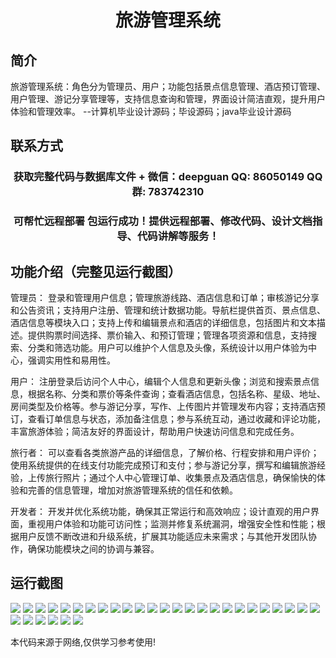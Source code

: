 <p><h1 align="center">旅游管理系统</h1></p>

## 简介
旅游管理系统：角色分为管理员、用户；功能包括景点信息管理、酒店预订管理、用户管理、游记分享管理等，支持信息查询和管理，界面设计简洁直观，提升用户体验和管理效率。    --计算机毕业设计源码；毕设源码；java毕业设计源码


## 联系方式
<p><h3 align="center">获取完整代码与数据库文件 + 微信：deepguan QQ: 86050149 QQ群: 783742310</h3></p>
<p><h3 align="center">可帮忙远程部署 包运行成功！提供远程部署、修改代码、设计文档指导、代码讲解等服务！</h3></p>

## 功能介绍（完整见运行截图）
管理员： 登录和管理用户信息；管理旅游线路、酒店信息和订单；审核游记分享和公告资讯；支持用户注册、管理和统计数据功能。导航栏提供首页、景点信息、酒店信息等模块入口；支持上传和编辑景点和酒店的详细信息，包括图片和文本描述。提供购票时间选择、票价输入、和预订管理；管理各项资源和信息，支持搜索、分类和筛选功能。用户可以维护个人信息及头像，系统设计以用户体验为中心，强调实用性和易用性。

用户： 注册登录后访问个人中心，编辑个人信息和更新头像；浏览和搜索景点信息，根据名称、分类和票价等条件查询；查看酒店信息，包括名称、星级、地址、房间类型及价格等。参与游记分享，写作、上传图片并管理发布内容；支持酒店预订，查看订单信息与状态，添加备注信息；参与系统互动，通过收藏和评论功能，丰富旅游体验；简洁友好的界面设计，帮助用户快速访问信息和完成任务。

旅行者： 可以查看各类旅游产品的详细信息，了解价格、行程安排和用户评价；使用系统提供的在线支付功能完成预订和支付；参与游记分享，撰写和编辑旅游经验，上传旅行照片；通过个人中心管理订单、收集景点及酒店信息，确保愉快的体验和完善的信息管理，增加对旅游管理系统的信任和依赖。

开发者： 开发并优化系统功能，确保其正常运行和高效响应；设计直观的用户界面，重视用户体验和功能可访问性；监测并修复系统漏洞，增强安全性和性能；根据用户反馈不断改进和升级系统，扩展其功能适应未来需求；与其他开发团队协作，确保功能模块之间的协调与兼容。


## 运行截图
![](https://bs-1329754181.cos.ap-shanghai.myqcloud.com/spring/TravelManagementSystem/img/001.jpg)
![](https://bs-1329754181.cos.ap-shanghai.myqcloud.com/spring/TravelManagementSystem/img/002.jpg)
![](https://bs-1329754181.cos.ap-shanghai.myqcloud.com/spring/TravelManagementSystem/img/003.jpg)
![](https://bs-1329754181.cos.ap-shanghai.myqcloud.com/spring/TravelManagementSystem/img/004.jpg)
![](https://bs-1329754181.cos.ap-shanghai.myqcloud.com/spring/TravelManagementSystem/img/005.jpg)
![](https://bs-1329754181.cos.ap-shanghai.myqcloud.com/spring/TravelManagementSystem/img/006.jpg)
![](https://bs-1329754181.cos.ap-shanghai.myqcloud.com/spring/TravelManagementSystem/img/007.jpg)
![](https://bs-1329754181.cos.ap-shanghai.myqcloud.com/spring/TravelManagementSystem/img/008.jpg)
![](https://bs-1329754181.cos.ap-shanghai.myqcloud.com/spring/TravelManagementSystem/img/009.jpg)
![](https://bs-1329754181.cos.ap-shanghai.myqcloud.com/spring/TravelManagementSystem/img/010.jpg)
![](https://bs-1329754181.cos.ap-shanghai.myqcloud.com/spring/TravelManagementSystem/img/011.jpg)
![](https://bs-1329754181.cos.ap-shanghai.myqcloud.com/spring/TravelManagementSystem/img/012.jpg)
![](https://bs-1329754181.cos.ap-shanghai.myqcloud.com/spring/TravelManagementSystem/img/013.jpg)
![](https://bs-1329754181.cos.ap-shanghai.myqcloud.com/spring/TravelManagementSystem/img/014.jpg)
![](https://bs-1329754181.cos.ap-shanghai.myqcloud.com/spring/TravelManagementSystem/img/015.jpg)
![](https://bs-1329754181.cos.ap-shanghai.myqcloud.com/spring/TravelManagementSystem/img/016.jpg)
![](https://bs-1329754181.cos.ap-shanghai.myqcloud.com/spring/TravelManagementSystem/img/017.jpg)
![](https://bs-1329754181.cos.ap-shanghai.myqcloud.com/spring/TravelManagementSystem/img/018.jpg)
![](https://bs-1329754181.cos.ap-shanghai.myqcloud.com/spring/TravelManagementSystem/img/019.jpg)
![](https://bs-1329754181.cos.ap-shanghai.myqcloud.com/spring/TravelManagementSystem/img/020.jpg)
![](https://bs-1329754181.cos.ap-shanghai.myqcloud.com/spring/TravelManagementSystem/img/021.jpg)
![](https://bs-1329754181.cos.ap-shanghai.myqcloud.com/spring/TravelManagementSystem/img/022.jpg)
![](https://bs-1329754181.cos.ap-shanghai.myqcloud.com/spring/TravelManagementSystem/img/023.jpg)
![](https://bs-1329754181.cos.ap-shanghai.myqcloud.com/spring/TravelManagementSystem/img/024.jpg)
![](https://bs-1329754181.cos.ap-shanghai.myqcloud.com/spring/TravelManagementSystem/img/025.jpg)
![](https://bs-1329754181.cos.ap-shanghai.myqcloud.com/spring/TravelManagementSystem/img/026.jpg)
![](https://bs-1329754181.cos.ap-shanghai.myqcloud.com/spring/TravelManagementSystem/img/027.jpg)
![](https://bs-1329754181.cos.ap-shanghai.myqcloud.com/spring/TravelManagementSystem/img/028.jpg)
![](https://bs-1329754181.cos.ap-shanghai.myqcloud.com/spring/TravelManagementSystem/img/029.jpg)
![](https://bs-1329754181.cos.ap-shanghai.myqcloud.com/spring/TravelManagementSystem/img/030.jpg)
![](https://bs-1329754181.cos.ap-shanghai.myqcloud.com/spring/TravelManagementSystem/img/031.jpg)

<p>本代码来源于网络,仅供学习参考使用!</p>
